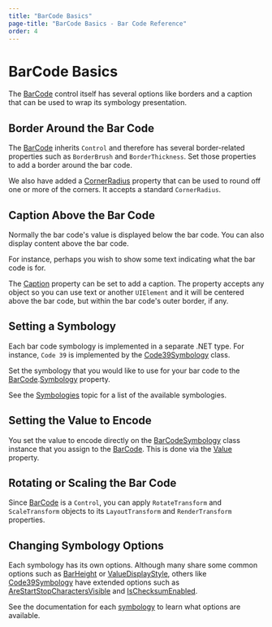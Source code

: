 ```yaml
---
title: "BarCode Basics"
page-title: "BarCode Basics - Bar Code Reference"
order: 4
---
```

# BarCode Basics

The [BarCode](xref:ActiproSoftware.Windows.Controls.BarCode.BarCode) control itself has several options like borders and a caption that can be used to wrap its symbology presentation.

## Border Around the Bar Code

The [BarCode](xref:ActiproSoftware.Windows.Controls.BarCode.BarCode) inherits `Control` and therefore has several border-related properties such as `BorderBrush` and `BorderThickness`.  Set those properties to add a border around the bar code.

We also have added a [CornerRadius](xref:ActiproSoftware.Windows.Controls.BarCode.BarCode.CornerRadius) property that can be used to round off one or more of the corners.  It accepts a standard `CornerRadius`.

## Caption Above the Bar Code

Normally the bar code's value is displayed below the bar code.  You can also display content above the bar code.

For instance, perhaps you wish to show some text indicating what the bar code is for.

The [Caption](xref:ActiproSoftware.Windows.Controls.BarCode.BarCode.Caption) property can be set to add a caption.  The property accepts any object so you can use text or another `UIElement` and it will be centered above the bar code, but within the bar code's outer border, if any.

## Setting a Symbology

Each bar code symbology is implemented in a separate .NET type.  For instance, `Code 39` is implemented by the [Code39Symbology](xref:ActiproSoftware.Windows.Controls.BarCode.Code39Symbology) class.

Set the symbology that you would like to use for your bar code to the [BarCode](xref:ActiproSoftware.Windows.Controls.BarCode.BarCode).[Symbology](xref:ActiproSoftware.Windows.Controls.BarCode.BarCode.Symbology) property.

See the [Symbologies](symbologies/index.md) topic for a list of the available symbologies.

## Setting the Value to Encode

You set the value to encode directly on the [BarCodeSymbology](xref:ActiproSoftware.Windows.Controls.BarCode.BarCodeSymbology) class instance that you assign to the [BarCode](xref:ActiproSoftware.Windows.Controls.BarCode.BarCode).  This is done via the [Value](xref:ActiproSoftware.Windows.Controls.BarCode.BarCodeSymbology.Value) property.

## Rotating or Scaling the Bar Code

Since [BarCode](xref:ActiproSoftware.Windows.Controls.BarCode.BarCode) is a `Control`, you can apply `RotateTransform` and `ScaleTransform` objects to its `LayoutTransform` and `RenderTransform` properties.

## Changing Symbology Options

Each symbology has its own options.  Although many share some common options such as [BarHeight](xref:ActiproSoftware.Windows.Controls.BarCode.LinearBarCodeSymbology.BarHeight) or [ValueDisplayStyle](xref:ActiproSoftware.Windows.Controls.BarCode.LinearBarCodeSymbology.ValueDisplayStyle), others like [Code39Symbology](xref:ActiproSoftware.Windows.Controls.BarCode.Code39Symbology) have extended options such as [AreStartStopCharactersVisible](xref:ActiproSoftware.Windows.Controls.BarCode.Code39Symbology.AreStartStopCharactersVisible) and [IsChecksumEnabled](xref:ActiproSoftware.Windows.Controls.BarCode.Code39Symbology.IsChecksumEnabled).

See the documentation for each [symbology](symbologies/index.md) to learn what options are available.
